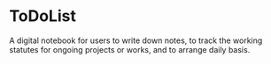 # ToDoList
 A digital notebook for users to write down notes, to track the working statutes for ongoing projects or works, and to arrange daily basis.
